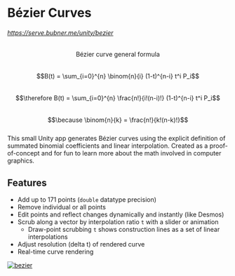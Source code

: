 # Bézier Curves
###### https://serve.bubner.me/unity/bezier
$$\text{Bézier curve general formula}$$<br>
$$B(t) = \sum_{i=0}^{n} \binom{n}{i} (1-t)^{n-i} t^i P_i$$<br>
$$\therefore B(t) = \sum_{i=0}^{n} \frac{n!}{i!(n-i)!} (1-t)^{n-i} t^i P_i$$<br>
$$\because \binom{n}{k} = \frac{n!}{k!(n-k)!}$$
<br>
This small Unity app generates Bézier curves using the explicit definition of summated binomial coefficients and linear interpolation. Created as a proof-of-concept and for fun to learn more about the math involved in computer graphics.
## Features
- Add up to 171 points (`double` datatype precision)
- Remove individual or all points
- Edit points and reflect changes dynamically and instantly (like Desmos)
- Scrub along a vector by interpolation ratio `t` with a slider or animation
  - Draw-point scrubbing `t` shows construction lines as a set of linear interpolations
- Adjust resolution (delta t) of rendered curve
- Real-time curve rendering

[![bezier](https://github.com/bubner/Bezier/assets/81782264/2981d643-439e-44e1-8bf8-8032ffb1025a)](https://serve.bubner.me/unity/bezier)<br>

